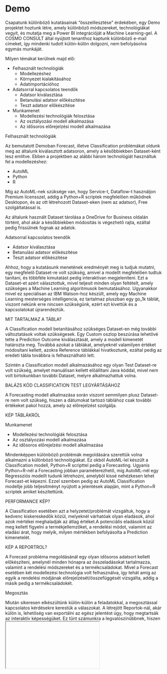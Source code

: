 # Demo

Csapatunk különböző kutatásainak “összeillesztése” érdekében, egy Demo projektet hoztunk létre, amely különböző módszereket, technológiákat vegyít, és mutatja meg a Power BI integrációját a Machine Learning-gel. A COSMO CONSULT által nyújtott tenanthoz kaptunk különböző e-mail címeket, így mindenki tudott külön-külön dolgozni, nem befolyásolva egymás munkáját.

Milyen témákat kerülnek majd elő:

- Felhasznált technológiák
     - Modellezéshez
     - Környezet kialakításához
     - Adatimportációhoz
- Adatsorral kapcsolatos teendők
     - Adatsor kiválasztása
     - Betanulási adatsor előkészítése
     - Teszt adatsor előkészítése
- Munkamenet
     - Modellezési technológiák felosztása
     - Az osztályozási modell alkalmazása
     - Az idősoros előrejelzési modell alkalmazása

Felhasznált technológiák

Az bemutatott Demoban Forecast, illetve Classification problémákat oldunk meg az általunk kiválasztott adatsoron, amely a későbbiekben Dataset-ként lesz említve. Ebben a projektben az alábbi három technológiát használtuk fel a modellezéshez:

- AutoML
- Python
- R

Míg az AutoML-nek szüksége van, hogy Service-t, Dataflow-t használjon Premium licensszel, addig a Python+R scriptek megfelelően működnek Desktopon, és az ott létrehozott Dataset-eken (nem az adatsor), Free szolgáltatással is.

Az általunk használt Dataset tárolása a OneDrive for Business oldalán történt, ahol akár a későbbiekben módosítás is végezhető rajta, ezáltal pedig frissülnek fognak az adatok.

Adatsorral kapcsolatos teendők

- Adatsor kiválasztása
- Betanulási adatsor előkészítése
- Teszt adatsor előkészítése

Ahhoz, hogy a kutatásunk menetének eredményét meg is tudjuk mutatni, egy megfelelő Dataset-re volt szükség, amivel a modellt megfelelően tudtuk tanítani, és többféle kimutatást pedig interaktívan megjeleníteni. Ezt a Dataset-et azért választottuk, mivel teljesít minden olyan feltételt, amely szükséges a Machine Learning algoritmusok bemutatásához. Ugyanakkor mivel ez speciálisan az IBM Watson-hoz készült, amely egy Machine Learning mesterséges intelligencia, ez tartalmaz pluszban egy go_1k táblát, viszont nekünk erre nincsen szükségünk, ezért ezt kivettük és a kapcsolatokat újrarendeztük.

MIT TARTALMAZ A TÁBLA?

A Classification modell betanításához szükséges Dataset-en még további változtatások voltak szükségesek. Egy Custom oszlop beszúrása lehetővé tette a Prediction Outcome kiválasztását, amely a modell kimenetét határozta meg. Továbbá azokat a táblákat, amelyeknél valamilyen értéket módosítani kellett, azokra Reference táblákkal hivatkoztunk, ezáltal pedig az eredeti tábla továbbra is felhasználható lett.

Szintén a Classification modell alkalmazásához egy olyan Test Dataset-re volt szükség, amelyet manuálisan kellett előállítani Java kóddal, mivel nem volt birtokunkban további Dataset, melyre alkalmazhattuk volna.

BALÁZS KÓD CLASSIFICATION TEST LEGYÁRTÁSÁHOZ

A Forecasting modell alkalmazása során viszont semmilyen plusz Dataset-re nem volt szükség, hiszen a dátumokat tartozó táblához csak további értékeket pakol hozzá, amely az előrejelzést szolgálja.

KÉP TÁBLÁKRÓL

Munkamenet

- Modellezési technológiák felosztása
- Az osztályozási modell alkalmazása
- Az idősoros előrejelzési modell alkalmazása

Mindenképpen különböző problémák megoldására szerettük volna alkalmazni a különböző technológiákat. Ez okból AutoML-lel készült a Classification modell, Python+R scripttel pedig a Forecasting. Ugyanis Python+R-nél a Forecasting jobban paraméterezhető, míg AutoML-nél egy Regressziós modellt tudunk létrehozni, amelyből kissé nehézkesen lehet Forecast-et képezni. Ezzel szemben pedig az AutoML Classification modellje jobb teljesítményt nyújtott a jelentések alapján, mint a Python+R scriptek amiket készítettünk.

PERFORMANCE KÉP?

A Classification esetében azt a helyzetet/problémát vizsgáltuk, hogy a kedvenc kiskereskedők közül, melyeknél várhatóak olyan eladások, ahol azok mértékei meghaladják az átlag értéket.A potenciális eladások közül meg kellett figyelni a termékjellemzőket, a rendelési módot, valamint az eladási árat, hogy melyik, milyen mértékben befolyásolta a Prediction kimenetelét.

KÉP A REPORTROL?

A Forecast probléma megoldásánál egy olyan idősoros adatsort kellett előkészíteni, amelynél minden hónapra az összeladásokat tartalmazza, valamint a rendelési módszereket és a termékcsaládokat. Mivel a Forecast esetében két modellezési technológia volt felhasználva, így tehát amíg az egyik a rendelési módjának előrejelzését/összefüggését vizsgálta, addig a másik pedig a termékcsaládokét.

Megosztás

Miután sikeresen elkészültünk külön-külön a feladatokkal, a megosztással kapcsolatos kérdésekre kerestük a válaszokat. A létrejött Reportok-nál, akár külön is, lehetőség van exportálni az egész jelentést úgy, hogy megtartsák az interaktív képességüket. Ez tűnt számunkra a legvalószínűbbnek, hiszen <iframe /> segítségével be lehet ágyazni html kódokba, emellett bárki megtekintheti azt. Míg más lehetőségeket vizsgálva, azok azért nem lettek volna megfelelőnek, hiszen mindenképpen rendelkeznie kell fióknak, annak aki meg szeretné a jelentést tekinteni. Hogy a megosztás maga megvalósuljon, elsősorban a tenant admin felhasználóval kellett engedélyezni a beágyazott kód létrehozását, továbbá a jelentésben létrehozott térkép vizuális megjelenítését.

miről csináltunk classificationt, forecastet?
hogyan használtuk fel a technológiákat?
szükséges képek?

Adatforrás:
<a href="https://relational.fit.cvut.cz/dataset/GOSales">Dataset</a>

Tudásanyag források:
